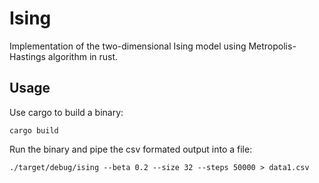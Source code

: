 # Ising

Implementation of the two-dimensional Ising model using Metropolis-Hastings
algorithm in rust.

## Usage

Use cargo to build a binary:

```shell
cargo build
```

Run the binary and pipe the csv formated output into a file:

```shell
./target/debug/ising --beta 0.2 --size 32 --steps 50000 > data1.csv
```
